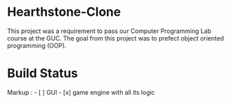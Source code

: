 # Hearthstone-Clone
This project was a requirement to pass our Computer Programming Lab course at the GUC. The goal from this project was to prefect object oriented programming (OOP).
# Build Status #
Markup : - [ ] GUI
          - [x] game engine with all its logic


